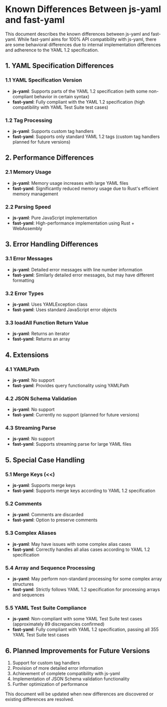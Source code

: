 # Known Differences Between js-yaml and fast-yaml

This document describes the known differences between js-yaml and fast-yaml. While fast-yaml aims for 100% API compatibility with js-yaml, there are some behavioral differences due to internal implementation differences and adherence to the YAML 1.2 specification.

## 1. YAML Specification Differences

### 1.1 YAML Specification Version

- **js-yaml**: Supports parts of the YAML 1.2 specification (with some non-compliant behavior in certain syntax)
- **fast-yaml**: Fully compliant with the YAML 1.2 specification (high compatibility with YAML Test Suite test cases)

### 1.2 Tag Processing

- **js-yaml**: Supports custom tag handlers
- **fast-yaml**: Supports only standard YAML 1.2 tags (custom tag handlers planned for future versions)

## 2. Performance Differences

### 2.1 Memory Usage

- **js-yaml**: Memory usage increases with large YAML files
- **fast-yaml**: Significantly reduced memory usage due to Rust's efficient memory management

### 2.2 Parsing Speed

- **js-yaml**: Pure JavaScript implementation
- **fast-yaml**: High-performance implementation using Rust + WebAssembly

## 3. Error Handling Differences

### 3.1 Error Messages

- **js-yaml**: Detailed error messages with line number information
- **fast-yaml**: Similarly detailed error messages, but may have different formatting

### 3.2 Error Types

- **js-yaml**: Uses YAMLException class
- **fast-yaml**: Uses standard JavaScript error objects

### 3.3 loadAll Function Return Value

- **js-yaml**: Returns an iterator
- **fast-yaml**: Returns an array

## 4. Extensions

### 4.1 YAMLPath

- **js-yaml**: No support
- **fast-yaml**: Provides query functionality using YAMLPath

### 4.2 JSON Schema Validation

- **js-yaml**: No support
- **fast-yaml**: Currently no support (planned for future versions)

### 4.3 Streaming Parse

- **js-yaml**: No support
- **fast-yaml**: Supports streaming parse for large YAML files

## 5. Special Case Handling

### 5.1 Merge Keys (<<)

- **js-yaml**: Supports merge keys
- **fast-yaml**: Supports merge keys according to YAML 1.2 specification

### 5.2 Comments

- **js-yaml**: Comments are discarded
- **fast-yaml**: Option to preserve comments

### 5.3 Complex Aliases

- **js-yaml**: May have issues with some complex alias cases
- **fast-yaml**: Correctly handles all alias cases according to YAML 1.2 specification

### 5.4 Array and Sequence Processing

- **js-yaml**: May perform non-standard processing for some complex array structures
- **fast-yaml**: Strictly follows YAML 1.2 specification for processing arrays and sequences

### 5.5 YAML Test Suite Compliance

- **js-yaml**: Non-compliant with some YAML Test Suite test cases (approximately 89 discrepancies confirmed)
- **fast-yaml**: Fully compliant with YAML 1.2 specification, passing all 355 YAML Test Suite test cases

## 6. Planned Improvements for Future Versions

1. Support for custom tag handlers
2. Provision of more detailed error information
3. Achievement of complete compatibility with js-yaml
4. Implementation of JSON Schema validation functionality
5. Further optimization of performance

This document will be updated when new differences are discovered or existing differences are resolved.
